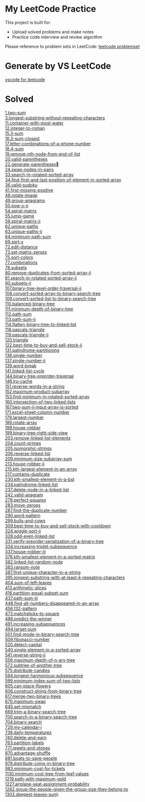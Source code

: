# My LeetCode Practice

This project is built for:

- Upload solved problems and make notes
- Practice code interview and review algorithm

Please reference to problem sets in LeetCcde: [leetcode problemset](https://leetcode.com/problemset/all/)

# Generate by VS LeetCode

[vscode for leetcode](https://marketplace.visualstudio.com/items?itemName=shengchen.vscode-leetcode)

# Solved

[1.two-sum](https://github.com/oasis10702/leetcode/blob/master/easy/1.two-sum.js)\
[3.longest-substring-without-repeating-characters](https://github.com/oasis10702/leetcode/blob/master/medium/3.longest-substring-without-repeating-characters.js)\
[11.container-with-most-water](https://github.com/oasis10702/leetcode/blob/master/medium/11.container-with-most-water.js)\
[12.integer-to-roman](https://github.com/oasis10702/leetcode/blob/master/medium/12.integer-to-roman.js)\
[15.3-sum](https://github.com/oasis10702/leetcode/blob/master/medium/15.3-sum.js)\
[16.3-sum-closest](https://github.com/oasis10702/leetcode/blob/master/medium/16.3-sum-closest.js)\
[17.letter-combinations-of-a-phone-number](https://github.com/oasis10702/leetcode/blob/master/medium/17.letter-combinations-of-a-phone-number.js)\
[18.4-sum](https://github.com/oasis10702/leetcode/blob/master/medium/18.4-sum.js)\
[19.remove-nth-node-from-end-of-list](https://github.com/oasis10702/leetcode/blob/master/medium/19.remove-nth-node-from-end-of-list.js)\
[20.valid-parentheses](https://github.com/oasis10702/leetcode/blob/master/easy/20.valid-parentheses.js)\
[22.generate-parentheses](https://github.com/oasis10702/leetcode/blob/master/medium/22.generate-parentheses.js)\
[24.swap-nodes-in-pairs](https://github.com/oasis10702/leetcode/blob/master/medium/24.swap-nodes-in-pairs.js)\
[33.search-in-rotated-sorted-array](https://github.com/oasis10702/leetcode/blob/master/medium/33.search-in-rotated-sorted-array.js)\
[34.find-first-and-last-position-of-element-in-sorted-array](https://github.com/oasis10702/leetcode/blob/master/medium/34.find-first-and-last-position-of-element-in-sorted-array.js)\
[36.valid-sudoku](https://github.com/oasis10702/leetcode/blob/master/medium/36.valid-sudoku.js)\
[41.first-missing-positive](https://github.com/oasis10702/leetcode/blob/master/hard/41.first-missing-positive.js)\
[48.rotate-image](https://github.com/oasis10702/leetcode/blob/master/medium/48.rotate-image.js)\
[49.group-anagrams](https://github.com/oasis10702/leetcode/blob/master/medium/49.group-anagrams.js)\
[50.pow-x-n](https://github.com/oasis10702/leetcode/blob/master/medium/50.pow-x-n.js)\
[54.spiral-matrix](https://github.com/oasis10702/leetcode/blob/master/medium/54.spiral-matrix.js)\
[55.jump-game](https://github.com/oasis10702/leetcode/blob/master/medium/55.jump-game.js)\
[59.spiral-matrix-ii](https://github.com/oasis10702/leetcode/blob/master/medium/59.spiral-matrix-ii.js)\
[62.unique-paths](https://github.com/oasis10702/leetcode/blob/master/medium/62.unique-paths.js)\
[63.unique-paths-ii](https://github.com/oasis10702/leetcode/blob/master/medium/63.unique-paths-ii.js)\
[64.minimum-path-sum](https://github.com/oasis10702/leetcode/blob/master/medium/64.minimum-path-sum.js)\
[69.sqrt-x](https://github.com/oasis10702/leetcode/blob/master/easy/69.sqrt-x.js)\
[72.edit-distance](https://github.com/oasis10702/leetcode/blob/master/hard/72.edit-distance.js)\
[73.set-matrix-zeroes](https://github.com/oasis10702/leetcode/blob/master/medium/73.set-matrix-zeroes.js)\
[75.sort-colors](https://github.com/oasis10702/leetcode/blob/master/medium/75.sort-colors.js)\
[77.combinations](https://github.com/oasis10702/leetcode/blob/master/medium/77.combinations.js)\
[78.subsets](https://github.com/oasis10702/leetcode/blob/master/medium/78.subsets.js)\
[80.remove-duplicates-from-sorted-array-ii](https://github.com/oasis10702/leetcode/blob/master/medium/780.remove-duplicates-from-sorted-array-ii.js)\
[81.search-in-rotated-sorted-array-ii](https://github.com/oasis10702/leetcode/blob/master/medium/81.search-in-rotated-sorted-array-ii.js)\
[90.subsets-ii](https://github.com/oasis10702/leetcode/blob/master/medium/90.subsets-ii.js)\
[107.binary-tree-level-order-traversal-ii](https://github.com/oasis10702/leetcode/blob/master/easy/107.binary-tree-level-order-traversal-ii.js)\
[108.convert-sorted-array-to-binary-search-tree](https://github.com/oasis10702/leetcode/blob/master/easy/108.convert-sorted-array-to-binary-search-tree.js)\
[109.convert-sorted-list-to-binary-search-tree](https://github.com/oasis10702/leetcode/blob/master/medium/109.convert-sorted-list-to-binary-search-tree.js)\
[110.balanced-binary-tree](https://github.com/oasis10702/leetcode/blob/master/easy/110.balanced-binary-tree.js)\
[111.minimum-depth-of-binary-tree](https://github.com/oasis10702/leetcode/blob/master/easy/111.minimum-depth-of-binary-tree.js)\
[112.path-sum](https://github.com/oasis10702/leetcode/blob/master/easy/112.path-sum.js)\
[113.path-sum-ii](https://github.com/oasis10702/leetcode/blob/master/medium/113.path-sum-ii.js)\
[114.flatten-binary-tree-to-linked-list](https://github.com/oasis10702/leetcode/blob/master/medium/114.flatten-binary-tree-to-linked-list.js)\
[118.pascals-triangle](https://github.com/oasis10702/leetcode/blob/master/easy/118.pascals-triangle.js)\
[119.pascals-triangle-ii](https://github.com/oasis10702/leetcode/blob/master/easy/119.pascals-triangle-ii.js)\
[120.triangle](https://github.com/oasis10702/leetcode/blob/master/medium/120.triangle.js)\
[122.best-time-to-buy-and-sell-stock-ii](https://github.com/oasis10702/leetcode/blob/master/medium/122.best-time-to-buy-and-sell-stock-ii.js)\
[131.palindrome-partitioning](https://github.com/oasis10702/leetcode/blob/master/medium/131.palindrome-partitioning.js)\
[136.single-number](https://github.com/oasis10702/leetcode/blob/master/easy/136.single-number.js)\
[137.single-number-ii](https://github.com/oasis10702/leetcode/blob/master/medium/137.single-number-ii.js)\
[139.word-break](https://github.com/oasis10702/leetcode/blob/master/medium/139.word-break.js)\
[141.linked-list-cycle](https://github.com/oasis10702/leetcode/blob/master/easy/141.linked-list-cycle.js)\
[144.binary-tree-preorder-traversal](https://github.com/oasis10702/leetcode/blob/master/medium/144.binary-tree-preorder-traversal.js)\
[146.lru-cache](https://github.com/oasis10702/leetcode/blob/master/medium/146.lru-cache.js)\
[151.reverse-words-in-a-string](https://github.com/oasis10702/leetcode/blob/master/medium/151.reverse-words-in-a-string.js)\
[152.maximum-product-subarray](https://github.com/oasis10702/leetcode/blob/master/medium/152.maximum-product-subarray.js)\
[153.find-minimum-in-rotated-sorted-array](https://github.com/oasis10702/leetcode/blob/master/medium/153.find-minimum-in-rotated-sorted-array.js)\
[160.intersection-of-two-linked-lists](https://github.com/oasis10702/leetcode/blob/master/easy/160.intersection-of-two-linked-lists.js)\
[167.two-sum-ii-input-array-is-sorted](https://github.com/oasis10702/leetcode/blob/master/easy/167.two-sum-ii-input-array-is-sorted.js)\
[171.excel-sheet-column-number](https://github.com/oasis10702/leetcode/blob/master/easy/171.excel-sheet-column-number.js)\
[179.largest-number](https://github.com/oasis10702/leetcode/blob/master/medium/179.largest-number.js)\
[189.rotate-array](https://github.com/oasis10702/leetcode/blob/master/easy/189.rotate-array.js)\
[198.house-robber](https://github.com/oasis10702/leetcode/blob/master/easy/198.house-robber.js)\
[199.binary-tree-right-side-view](https://github.com/oasis10702/leetcode/blob/master/medium/199.binary-tree-right-side-view.js)\
[203.remove-linked-list-elements](https://github.com/oasis10702/leetcode/blob/master/easy/203.remove-linked-list-elements.js)\
[204.count-primes](https://github.com/oasis10702/leetcode/blob/master/easy/204.count-primes.js)\
[205.isomorphic-strings](https://github.com/oasis10702/leetcode/blob/master/easy/205.isomorphic-strings.js)\
[206.reverse-linked-list](https://github.com/oasis10702/leetcode/blob/master/easy/206.reverse-linked-list.js)\
[209.minimum-size-subarray-sum](https://github.com/oasis10702/leetcode/blob/master/medium/209.minimum-size-subarray-sum.js)\
[213.house-robber-ii](https://github.com/oasis10702/leetcode/blob/master/medium/213.house-robber-ii.js)\
[215.kth-largest-element-in-an-array](https://github.com/oasis10702/leetcode/blob/master/medium/215.kth-largest-element-in-an-array.js)\
[217.contains-duplicate](https://github.com/oasis10702/leetcode/blob/master/easy/217.contains-duplicate.js)\
[230.kth-smallest-element-in-a-bst](https://github.com/oasis10702/leetcode/blob/master/medium/230.kth-smallest-element-in-a-bst.js)\
[234.palindrome-linked-list](https://github.com/oasis10702/leetcode/blob/master/easy/234.palindrome-linked-list.js)\
[237.delete-node-in-a-linked-list](https://github.com/oasis10702/leetcode/blob/master/easy/237.delete-node-in-a-linked-list.js)\
[242.valid-anagram](https://github.com/oasis10702/leetcode/blob/master/easy/242.valid-anagram.js)\
[279.perfect-squares](https://github.com/oasis10702/leetcode/blob/master/medium/279.perfect-squares.js)\
[283.move-zeroes](https://github.com/oasis10702/leetcode/blob/master/easy/283.move-zeroes.js)\
[287.find-the-duplicate-number](https://github.com/oasis10702/leetcode/blob/master/medium/287.find-the-duplicate-number.js)\
[290.word-pattern](https://github.com/oasis10702/leetcode/blob/master/easy/290.word-pattern.js)\
[299.bulls-and-cows](https://github.com/oasis10702/leetcode/blob/master/easy/299.bulls-and-cows.js)\
[309.best-time-to-buy-and-sell-stock-with-cooldown](https://github.com/oasis10702/leetcode/blob/master/medium/309.best-time-to-buy-and-sell-stock-with-cooldown.js)\
[324.wiggle-sort-ii](https://github.com/oasis10702/leetcode/blob/master/medium/324.wiggle-sort-ii.js)\
[328.odd-even-linked-list](https://github.com/oasis10702/leetcode/blob/master/medium/328.odd-even-linked-list.js)\
[331.verify-preorder-serialization-of-a-binary-tree](https://github.com/oasis10702/leetcode/blob/master/medium/331.verify-preorder-serialization-of-a-binary-tree.js)\
[334.increasing-triplet-subsequence](https://github.com/oasis10702/leetcode/blob/master/medium/334.increasing-triplet-subsequence.js)\
[337.house-robber-iii](https://github.com/oasis10702/leetcode/blob/master/medium/337.house-robber-iii.js)\
[378.kth-smallest-element-in-a-sorted-matrix](https://github.com/oasis10702/leetcode/blob/master/medium/378.kth-smallest-element-in-a-sorted-matrix.js)\
[382.linked-list-random-node](https://github.com/oasis10702/leetcode/blob/master/medium/382.linked-list-random-node.js)\
[383.ransom-note](https://github.com/oasis10702/leetcode/blob/master/easy/383.ransom-note.js)\
[387.first-unique-character-in-a-string](https://github.com/oasis10702/leetcode/blob/master/easy/387.first-unique-character-in-a-string.js)\
[395.longest-substring-with-at-least-k-repeating-characters](https://github.com/oasis10702/leetcode/blob/master/medium/395.longest-substring-with-at-least-k-repeating-characters.js)\
[404.sum-of-left-leaves](https://github.com/oasis10702/leetcode/blob/master/easy/404.sum-of-left-leaves.js)\
[413.arithmetic-slices](https://github.com/oasis10702/leetcode/blob/master/medium/413.arithmetic-slices.js)\
[416.partition-equal-subset-sum](https://github.com/oasis10702/leetcode/blob/master/medium/416.partition-equal-subset-sum.js)\
[437.path-sum-iii](https://github.com/oasis10702/leetcode/blob/master/easy/437.path-sum-iii.js)\
[448.find-all-numbers-disappeared-in-an-array](https://github.com/oasis10702/leetcode/blob/master/easy/448.find-all-numbers-disappeared-in-an-array.js)\
[456.132-pattern](https://github.com/oasis10702/leetcode/blob/master/medium/456.132-pattern.js)\
[473.matchsticks-to-square](https://github.com/oasis10702/leetcode/blob/master/medium/473.matchsticks-to-square.js)\
[486.predict-the-winner](https://github.com/oasis10702/leetcode/blob/master/medium/486.predict-the-winner.js)\
[491.increasing-subsequences](https://github.com/oasis10702/leetcode/blob/master/medium/491.increasing-subsequences.js)\
[494.target-sum](https://github.com/oasis10702/leetcode/blob/master/medium/494.target-sum.js)\
[501.find-mode-in-binary-search-tree](https://github.com/oasis10702/leetcode/blob/master/easy/501.find-mode-in-binary-search-tree.js)\
[509.fibonacci-number](https://github.com/oasis10702/leetcode/blob/master/easy/509.fibonacci-number.js)\
[520.detect-capital](https://github.com/oasis10702/leetcode/blob/master/easy/520.detect-capital.js)\
[540.single-element-in-a-sorted-array](https://github.com/oasis10702/leetcode/blob/master/medium/540.single-element-in-a-sorted-array.js)\
[541.reverse-string-ii](https://github.com/oasis10702/leetcode/blob/master/easy/541.reverse-string-ii.js)\
[559.maximum-depth-of-n-ary-tree](https://github.com/oasis10702/leetcode/blob/master/easy/559.maximum-depth-of-n-ary-tree.js)\
[572.subtree-of-another-tree](https://github.com/oasis10702/leetcode/blob/master/easy/572.subtree-of-another-tree.js)\
[575.distribute-candies](https://github.com/oasis10702/leetcode/blob/master/easy/575.distribute-candies.js)\
[594.longest-harmonious-subsequence](https://github.com/oasis10702/leetcode/blob/master/easy/594.longest-harmonious-subsequence.js)\
[599.minimum-index-sum-of-two-lists](https://github.com/oasis10702/leetcode/blob/master/easy/599.minimum-index-sum-of-two-lists.js)\
[605.can-place-flowers](https://github.com/oasis10702/leetcode/blob/master/easy/605.can-place-flowers.js)\
[606.construct-string-from-binary-tree](https://github.com/oasis10702/leetcode/blob/master/easy/606.construct-string-from-binary-tree.js)\
[617.merge-two-binary-trees](https://github.com/oasis10702/leetcode/blob/master/easy/617.merge-two-binary-trees.js)\
[670.maximum-swap](https://github.com/oasis10702/leetcode/blob/master/medium/670.maximum-swap.js)\
[645.set-mismatch](https://github.com/oasis10702/leetcode/blob/master/easy/645.set-mismatch.js)\
[669.trim-a-binary-search-tree](https://github.com/oasis10702/leetcode/blob/master/easy/669.trim-a-binary-search-tree.js)\
[700.search-in-a-binary-search-tree](https://github.com/oasis10702/leetcode/blob/master/easy/700.search-in-a-binary-search-tree.js)\
[704.binary-search](https://github.com/oasis10702/leetcode/blob/master/easy/704.binary-search.js)\
[729.my-calendar-i](https://github.com/oasis10702/leetcode/blob/master/medium/729.my-calendar-i.js)\
[739.daily-temperatures](https://github.com/oasis10702/leetcode/blob/master/medium/739.daily-temperatures.js)\
[740.delete-and-earn](https://github.com/oasis10702/leetcode/blob/master/medium/740.delete-and-earn.js)\
[763.partition-labels](https://github.com/oasis10702/leetcode/blob/master/medium/763.partition-labels.js)\
[771.jewels-and-stones](https://github.com/oasis10702/leetcode/blob/master/easy/771.jewels-and-stones.js)\
[870.advantage-shuffle](https://github.com/oasis10702/leetcode/blob/master/medium/870.advantage-shuffle.js)\
[881.boats-to-save-people](https://github.com/oasis10702/leetcode/blob/master/medium/881.boats-to-save-people.js)\
[979.distribute-coins-in-binary-tree](https://github.com/oasis10702/leetcode/blob/master/medium/979.distribute-coins-in-binary-tree.js)\
[983.minimum-cost-for-tickets](https://github.com/oasis10702/leetcode/blob/master/medium/983.minimum-cost-for-tickets.js)\
[1130.minimum-cost-tree-from-leaf-values](https://github.com/oasis10702/leetcode/blob/master/medium/1130.minimum-cost-tree-from-leaf-values.js)\
[1219.path-with-maximum-gold](https://github.com/oasis10702/leetcode/blob/master/medium/1219.path-with-maximum-gold.js)\
[1227.airplane-seat-assignment-probability](https://github.com/oasis10702/leetcode/blob/master/medium/1227.airplane-seat-assignment-probability.js)\
[1282.group-the-people-given-the-group-size-they-belong-to](https://github.com/oasis10702/leetcode/blob/master/medium/1282.group-the-people-given-the-group-size-they-belong-to.js)\
[1302.deepest-leaves-sum](https://github.com/oasis10702/leetcode/blob/master/medium/1302.deepest-leaves-sum.js)\
